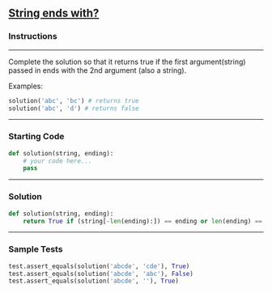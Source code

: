 ## [String ends with?](https://www.codewars.com/kata/51f2d1cafc9c0f745c00037d)

### Instructions

---

Complete the solution so that it returns true if the first argument(string) passed in ends with the 2nd argument (also a string).

Examples:

```python
solution('abc', 'bc') # returns true
solution('abc', 'd') # returns false
```

---

### Starting Code


```python
def solution(string, ending):
    # your code here...
    pass
```

---

### Solution


```python
def solution(string, ending):
    return True if (string[-len(ending):]) == ending or len(ending) == 0 else False
```

---

### Sample Tests

```python
test.assert_equals(solution('abcde', 'cde'), True)
test.assert_equals(solution('abcde', 'abc'), False)
test.assert_equals(solution('abcde', ''), True)
```
